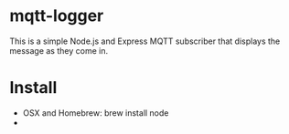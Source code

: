 # mqtt-logger
This is a simple Node.js and Express MQTT subscriber that displays the message as they come in.



# Install
- OSX and Homebrew: brew install node
- 

